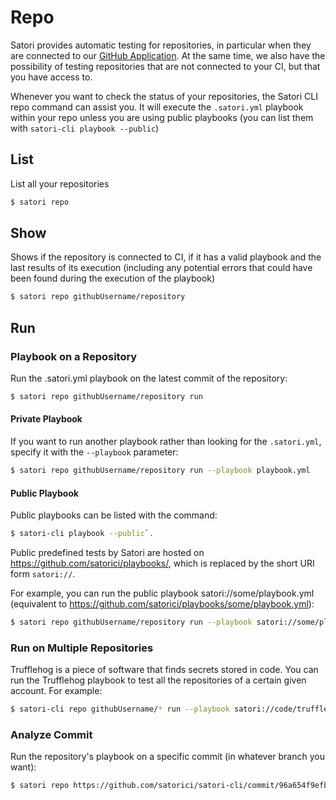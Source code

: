# Repo

Satori provides automatic testing for repositories, in particular when they are connected to our [GitHub Application](https://github.com/apps/satorici). At the same time, we also have the possibility of testing repositories that are not connected to your CI, but that you have access to.

Whenever you want to check the status of your repositories, the Satori CLI repo command can assist you. It will execute the `.satori.yml` playbook within your repo unless you are using public playbooks (you can list them with `satori-cli playbook --public`)

## List

List all your repositories

```sh
$ satori repo
```

## Show

Shows if the repository is connected to CI, if it has a valid playbook and the last results of its execution (including any potential errors that could have been found during the execution of the playbook)

```sh
$ satori repo githubUsername/repository
```

## Run

### Playbook on a Repository

Run the .satori.yml playbook on the latest commit of the repository:

```sh
$ satori repo githubUsername/repository run
```

#### Private Playbook

If you want to run another playbook rather than looking for the `.satori.yml`, specify it with the `--playbook` parameter:

```sh
$ satori repo githubUsername/repository run --playbook playbook.yml
```

#### Public Playbook

Public playbooks can be listed with the command:

```sh
$ satori-cli playbook --public`. 
```

Public predefined tests by Satori are hosted on https://github.com/satorici/playbooks/, which is replaced by the short URI form `satori://`.

For example, you can run the public playbook satori://some/playbook.yml (equivalent to <https://github.com/satorici/playbooks/some/playbook.yml>):

```sh
$ satori repo githubUsername/repository run --playbook satori://some/playbook.yml
```

### Run on Multiple Repositories

Trufflehog is a piece of software that finds secrets stored in code. You can run the Trufflehog playbook to test all the repositories of a certain given account. For example:

```sh
$ satori-cli repo githubUsername/* run --playbook satori://code/trufflehog.yml
```

### Analyze Commit

Run the repository's playbook on a specific commit (in whatever branch you want):

```sh
$ satori repo https://github.com/satorici/satori-cli/commit/96a654f9efb8962b20a514eccbe827518ca725b2 run
```
